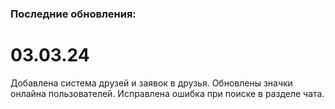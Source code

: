 ### Последние обновления:
# 03.03.24
Добавлена система друзей и заявок в друзья.
Обновлены значки онлайна пользователей.
Исправлена ошибка при поиске в разделе чата.
